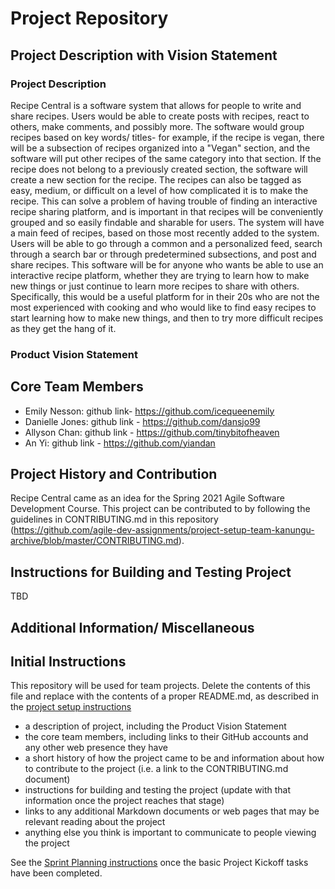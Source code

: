# Project Repository

## Project Description with Vision Statement

### Project Description

Recipe Central is a software system that allows for people to write and share recipes. Users would be able to create posts with recipes, react to others, make comments, and possibly more. The software would group recipes based on key words/ titles- for example, if the recipe is vegan, there will be a subsection of recipes organized into a "Vegan" section, and the software will put other recipes of the same category into that section. If the recipe does not belong to a previously created section, the software will create a new section for the recipe. The recipes can also be tagged as easy, medium, or difficult on a level of how complicated it is to make the recipe. This can solve a problem of having trouble of finding an interactive recipe sharing platform, and is important in that recipes will be conveniently grouped and so easily findable and sharable for users. The system will have a main feed of recipes, based on those most recently added to the system. Users will be able to go through a common and a personalized feed, search through a search bar or through predetermined subsections, and post and share recipes. This software will be for anyone who wants be able to use an interactive recipe platform, whether they are trying to learn how to make new things or just continue to learn more recipes to share with others. Specifically, this would be a useful platform for in their 20s who are not the most experienced with cooking and who would like to find easy recipes to start learning how to make new things, and then to try more difficult recipes as they get the hang of it.

### Product Vision Statement




## Core Team Members

- Emily Nesson: github link- https://github.com/icequeenemily
- Danielle Jones: github link - https://github.com/dansjo99
- Allyson Chan: github link - https://github.com/tinybitofheaven
- An Yi: github link - https://github.com/yiandan

## Project History and Contribution

Recipe Central came as an idea for the Spring 2021 Agile Software Development Course. This project can be contributed to by following the guidelines in CONTRIBUTING.md in this repository (https://github.com/agile-dev-assignments/project-setup-team-kanungu-archive/blob/master/CONTRIBUTING.md).

## Instructions for Building and Testing Project

TBD

## Additional Information/ Miscellaneous




## Initial Instructions

This repository will be used for team projects. Delete the contents of this file and replace with the contents of a proper README.md, as described in the [project setup instructions](./project-setup-instructions.md)

- a description of project, including the Product Vision Statement
- the core team members, including links to their GitHub accounts and any other web presence they have
- a short history of how the project came to be and information about how to contribute to the project (i.e. a link to the CONTRIBUTING.md document)
- instructions for building and testing the project (update with that information once the project reaches that stage)
- links to any additional Markdown documents or web pages that may be relevant reading about the project
- anything else you think is important to communicate to people viewing the project

See the [Sprint Planning instructions](./sprint-planning-instructions.md) once the basic Project Kickoff tasks have been completed.
